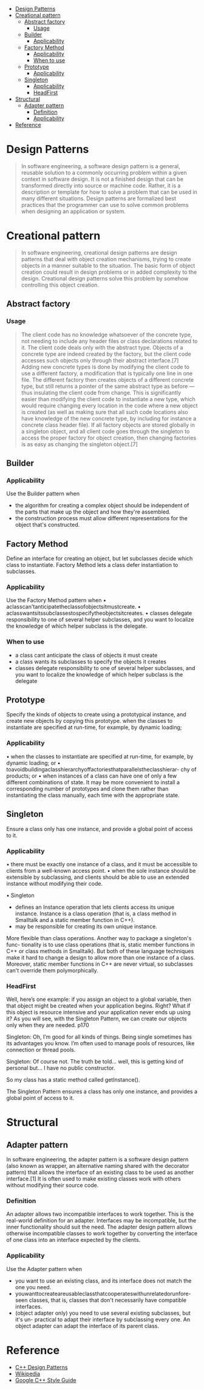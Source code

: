 <!-- TOC -->

- [Design Patterns](#design-patterns)
- [Creational pattern](#creational-pattern)
  - [Abstract factory](#abstract-factory)
    - [Usage](#usage)
  - [Builder](#builder)
    - [Applicability](#applicability)
  - [Factory Method](#factory-method)
    - [Applicability](#applicability-1)
    - [When to use](#when-to-use)
  - [Prototype](#prototype)
    - [Applicability](#applicability-2)
  - [Singleton](#singleton)
    - [Applicability](#applicability-3)
    - [HeadFirst](#headfirst)
- [Structural](#structural)
  - [Adapter pattern](#adapter-pattern)
    - [Definition](#definition)
    - [Applicability](#applicability-4)
- [Reference](#reference)

<!-- /TOC -->
# Design Patterns

> In software engineering, a software design pattern is a general, reusable solution to a commonly occurring problem within a given context in software design. It is not a finished design that can be transformed directly into source or machine code. Rather, it is a description or template for how to solve a problem that can be used in many different situations. Design patterns are formalized best practices that the programmer can use to solve common problems when designing an application or system.

# Creational pattern
> In software engineering, creational design patterns are design patterns that deal with object creation mechanisms, trying to create objects in a manner suitable to the situation. The basic form of object creation could result in design problems or in added complexity to the design. Creational design patterns solve this problem by somehow controlling this object creation.  

## Abstract factory

### Usage
> The client code has no knowledge whatsoever of the concrete type, not needing to include any header files or class declarations related to it. The client code deals only with the abstract type. Objects of a concrete type are indeed created by the factory, but the client code accesses such objects only through their abstract interface.[7]
Adding new concrete types is done by modifying the client code to use a different factory, a modification that is typically one line in one file. The different factory then creates objects of a different concrete type, but still returns a pointer of the same abstract type as before — thus insulating the client code from change. This is significantly easier than modifying the client code to instantiate a new type, which would require changing every location in the code where a new object is created (as well as making sure that all such code locations also have knowledge of the new concrete type, by including for instance a concrete class header file). If all factory objects are stored globally in a singleton object, and all client code goes through the singleton to access the proper factory for object creation, then changing factories is as easy as changing the singleton object.[7]

##  Builder

### Applicability
Use the Builder pattern when
- the algorithm for creating a complex object should be independent of the parts that make up the object and how they're assembled.
- the construction process must allow different representations for the object that's constructed.

## Factory Method
Define an interface for creating an object, but let subclasses decide which class to instantiate. Factory Method lets a class defer instantiation to subclasses.

### Applicability
Use the Factory Method pattern when
• aclasscan'tanticipatetheclassofobjectsitmustcreate.
• aclasswantsitssubclassestospecifytheobjectsitcreates.
• classes delegate responsibility to one of several helper subclasses, and you want to localize the knowledge of which helper subclass is the delegate.

### When to use

* a class cant anticipate the class of objects it must create
* a class wants its subclasses to specify the objects it creates
* classes delegate responsibility to one of several helper subclasses, and you want to localize the knowledge of which helper subclass is the delegate


## Prototype

Specify the kinds of objects to create using a prototypical instance, and create 
new objects by copying this prototype. when the classes to instantiate are 
specified at run-time, for example, by dynamic loading;

### Applicability

• when the classes to instantiate are specified at run-time, for example, by dynamic loading; or
• toavoidbuildingaclasshierarchyoffactoriesthatparallelstheclasshierar- chy of products; or
• when instances of a class can have one of only a few different combinations of state. It may be more convenient to install a corresponding number of prototypes and clone them rather than instantiating the class manually, each time with the appropriate state.

## Singleton
Ensure a class only has one instance, and provide a global point of access to it.
### Applicability
• there must be exactly one instance of a class, and it must be accessible to clients from a well-known access point.
• when the sole instance should be extensible by subclassing, and clients should be able to use an extended instance without modifying their code.


• Singleton
- defines an Instance operation that lets clients access its unique instance. Instance is a class operation (that is, a class method in Smalltalk and a static member function in C++).
- may be responsible for creating its own unique instance.

More flexible than class operations. Another way to package a singleton's func- tionality is to use class operations (that is, static member functions in C++ or class methods in Smalltalk). But both of these language techniques make it hard to change a design to allow more than one instance of a class. Moreover, static member functions in C++ are never virtual, so subclasses can't override them polymorphically.

### HeadFirst
Well, here’s one example: if you assign an object to a global variable, then that object might be created when your application begins. Right? What if this object is resource intensive and your application never ends up using it? As you will see, with the Singleton Pattern, we can create our objects only when they are needed. p170

Singleton: Oh, I’m good for all kinds of things. Being single sometimes has its advantages you
know. I’m often used to manage pools of resources, like connection or thread pools.

Singleton: Of course not. The truth be told... well, this is getting kind of personal but... I have no public constructor.

So my class has a static method called getInstance(). 

The Singleton Pattern ensures a class has only one instance, and provides a global point of access to it.
 
# Structural
## Adapter pattern

In software engineering, the adapter pattern is a software design pattern (also known as wrapper, an alternative naming shared with the decorator pattern) that allows the interface of an existing class to be used as another interface.[1] It is often used to make existing classes work with others without modifying their source code.

### Definition
An adapter allows two incompatible interfaces to work together. This is the real-world definition for an adapter. Interfaces may be incompatible, but the inner functionality should suit the need. The adapter design pattern allows otherwise incompatible classes to work together by converting the interface of one class into an interface expected by the clients.


### Applicability
Use the Adapter pattern when
- you want to use an existing class, and its interface does not match the one you need.
-  youwanttocreateareusableclassthatcooperateswithunrelatedorunfore- seen classes, that is, classes that don't necessarily have compatible interfaces.
- (object adapter only) you need to use several existing subclasses, but it's un- practical to adapt their interface by subclassing every one. An object adapter can adapt the interface of its parent class.


# Reference

- [C++ Design Patterns](https://github.com/JakubVojvoda/design-patterns-cpp)
- [Wikipedia](https://en.wikipedia.org/wiki/Design_Patterns)
- [Google C++ Style Guide](https://google.github.io/styleguide/cppguide.html)
